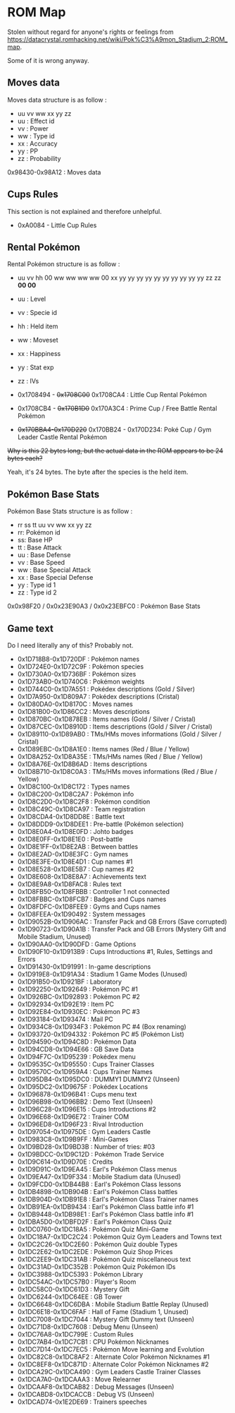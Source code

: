 # ROM Map

Stolen without regard for anyone's rights or feelings from https://datacrystal.romhacking.net/wiki/Pok%C3%A9mon_Stadium_2:ROM_map. 

Some of it is wrong anyway.

## Moves data
Moves data structure is as follow :
* uu vv ww xx yy zz
* uu : Effect id
* vv : Power
* ww : Type id
* xx : Accuracy
* yy : PP
* zz : Probability

0x98430-0x98A12 : Moves data

## Cups Rules

This section is not explained and therefore unhelpful.

* 0xA0084 - Little Cup Rules

## Rental Pokémon

Rental Pokémon structure is as follow :
* uu vv hh 00 ww ww ww ww 00 xx yy yy yy yy yy yy yy yy yy yy zz zz __00 00__
* uu : Level
* vv : Specie id
* hh : Held item
* ww : Moveset
* xx : Happiness
* yy : Stat exp
* zz : IVs

* 0x1708494 - ~~0x1708C00~~ 0x1708CA4 : Little Cup Rental Pokémon
* 0x1708CB4 - ~~0x170B1D0~~ 0x170A3C4 : Prime Cup / Free Battle Rental Pokémon
* ~~0x170BBA4-0x170D220~~ 0x170BB24 - 0x170D234: Poké Cup / Gym Leader Castle Rental Pokémon

~~Why is this 22 bytes long, but the actual data in the ROM appears to be 24 bytes each?~~

Yeah, it's 24 bytes. The byte after the species is the held item.

## Pokémon Base Stats

Pokémon Base Stats structure is as follow :
* rr ss tt uu vv ww xx yy zz
* rr: Pokémon id
* ss: Base HP
* tt : Base Attack
* uu : Base Defense
* vv : Base Speed
* ww : Base Special Attack
* xx : Base Special Defense
* yy : Type id 1
* zz : Type id 2

0x0x98F20 / 0x0x23E90A3 / 0x0x23EBFC0 : Pokémon Base Stats

## Game text

Do I need literally any of this? Probably not.

* 0x1D718B8-0x1D720DF : Pokémon names
* 0x1D724E0-0x1D72C9F : Pokémon species
* 0x1D730A0-0x1D736BF : Pokémon sizes
* 0x1D73AB0-0x1D740C6 : Pokémon weights
* 0x1D744C0-0x1D7A551 : Pokédex descriptions (Gold / Silver)
* 0x1D7A950-0x1D809A7 : Pokédex descriptions (Cristal)
* 0x1D80DA0-0x1D8170C : Moves names
* 0x1D81B00-0x1D86CC2 : Moves descriptions
* 0x1D870BC-0x1D878EB : Items names (Gold / Silver / Cristal)
* 0x1D87CEC-0x1D8910D : Items descriptions (Gold / Silver / Cristal)
* 0x1D89110-0x1D89AB0 : TMs/HMs moves informations (Gold / Silver / Cristal)
* 0x1D89EBC-0x1D8A1E0 : Items names (Red / Blue / Yellow)
* 0x1D8A252-0x1D8A35E : TMs/HMs names (Red / Blue / Yellow)
* 0x1D8A76E-0x1D8B6AD : Items descriptions
* 0x1D8B710-0x1D8C0A3 : TMs/HMs moves informations (Red / Blue / Yellow)
* 0x1D8C100-0x1D8C172 : Types names
* 0x1D8C200-0x1D8C2A7 : Pokémon info
* 0x1D8C2D0-0x1D8C2F8 : Pokémon condition
* 0x1D8C49C-0x1D8CA97 : Team registration
* 0x1D8CDA4-0x1D8DD8E : Battle text
* 0x1D8DDD9-0x1D8DEE1 : Pre-battle (Pokémon selection)
* 0x1D8E0A4-0x1D8E0FD : Johto badges
* 0x1D8E0FF-0x1D8E1E0 : Post-battle
* 0x1D8E1FF-0x1D8E2AB : Between battles
* 0x1D8E2AD-0x1D8E3FC : Gym names
* 0x1D8E3FE-0x1D8E4D1 : Cup names #1
* 0x1D8E528-0x1D8E5B7 : Cup names #2
* 0x1D8E608-0x1D8E8A7 : Achievements text
* 0x1D8E9A8-0x1D8FAC8 : Rules text
* 0x1D8FB50-0x1D8FBBB : Controller 1 not connected
* 0x1D8FBBC-0x1D8FCB7 : Badges and Cups names
* 0x1D8FDFC-0x1D8FEE9 : Gyms and Cups names
* 0x1D8FEEA-0x1D90492 : System messages
* 0x1D9052B-0x1D906AC : Transfer Pack and GB Errors (Save corrupted)
* 0x1D90723-0x1D90A1B : Transfer Pack and GB Errors (Mystery Gift and Mobile Stadium, Unused)
* 0x1D90AA0-0x1D90DFD : Game Options
* 0x1D90F10-0x1D913B9 : Cups Introductions #1, Rules, Settings and Errors
* 0x1D91430-0x1D91991 : In-game descriptions
* 0x1D919E8-0x1D91A34 : Stadium 1 Game Modes (Unused)
* 0x1D91B50-0x1D921BF : Laboratory
* 0x1D92250-0x1D92649 : Pokémon PC #1
* 0x1D926BC-0x1D92893 : Pokémon PC #2
* 0x1D92934-0x1D92E19 : Item PC
* 0x1D92E84-0x1D930EC : Pokémon PC #3
* 0x1D93184-0x1D93474 : Mail PC
* 0x1D934C8-0x1D934F3 : Pokémon PC #4 (Box renaming)
* 0x1D93720-0x1D94332 : Pokémon PC #5 (Pokémon List)
* 0x1D94590-0x1D94C8D : Pokémon Data
* 0x1D94CD8-0x1D94E66 : GB Save Data
* 0x1D94F7C-0x1D95239 : Pokédex menu
* 0x1D9535C-0x1D95550 : Cups Trainer Classes
* 0x1D9570C-0x1D959A4 : Cups Trainer Names
* 0x1D95DB4-0x1D95DC0 : DUMMY1 DUMMY2 (Unseen)
* 0x1D95DC2-0x1D9675F : Pokédex Locations
* 0x1D96878-0x1D96B41 : Cups menu text
* 0x1D96B98-0x1D96BB2 : Demo Text (Unseen)
* 0x1D96C28-0x1D96E15 : Cups Introductions #2
* 0x1D96E68-0x1D96E72 : Trainer COM
* 0x1D96ED8-0x1D96F23 : Rival Introduction
* 0x1D97054-0x1D975DE : Gym Leaders Castle
* 0x1D983C8-0x1D9B9FF : Mini-Games
* 0x1D9BD28-0x1D9BD3B : Number of tries: #03
* 0x1D9BDCC-0x1D9C12D : Pokémon Trade Service
* 0x1D9C614-0x1D9D70E : Credits
* 0x1D9D91C-0x1D9EA45 : Earl's Pokémon Class menus
* 0x1D9EA47-0x1D9F334 : Mobile Stadium data (Unused)
* 0x1D9FCD0-0x1DB44B8 : Earl's Pokémon Class lessons
* 0x1DB4898-0x1DB904B : Earl's Pokémon Class battles
* 0x1DB904D-0x1DB91E8 : Earl's Pokémon Class Trainer names
* 0x1DB91EA-0x1DB9434 : Earl's Pokémon Class battle info #1
* 0x1DB9448-0x1DB98E1 : Earl's Pokémon Class battle info #1
* 0x1DBA5D0-0x1DBFD2F : Earl's Pokémon Class Quiz
* 0x1DC0760-0x1DC18A5 : Pokémon Quiz Mini-Game
* 0x1DC18A7-0x1DC2C24 : Pokémon Quiz Gym Leaders and Towns text
* 0x1DC2C26-0x1DC2E60 : Pokémon Quiz double Types
* 0x1DC2E62-0x1DC2EDE : Pokémon Quiz Shop Prices
* 0x1DC2EE9-0x1DC31AB : Pokémon Quiz miscellaneous text
* 0x1DC31AD-0x1DC352B : Pokémon Quiz Pokémon IDs
* 0x1DC3988-0x1DC5393 : Pokémon Library
* 0x1DC54AC-0x1DC57B0 : Player's Room
* 0x1DC58C0-0x1DC61D3 : Mystery Gift
* 0x1DC6244-0x1DC64EE : GB Tower
* 0x1DC6648-0x1DC6DBA : Mobile Stadium Battle Replay (Unused)
* 0x1DC6E18-0x1DC6FAF : Hall of Fame (Stadium 1, Unused)
* 0x1DC7008-0x1DC7044 : Mystery Gift Dummy text (Unseen)
* 0x1DC71D8-0x1DC7608 : Debug Menu (Unseen)
* 0x1DC76A8-0x1DC799E : Custom Rules
* 0x1DC7AB4-0x1DC7CB1 : CPU Pokémon Nicknames
* 0x1DC7D14-0x1DC7EC5 : Pokémon Move learning and Evolution
* 0x1DC82C8-0x1DC8AF2 : Alternate Color Pokémon Nicknames #1
* 0x1DC8EF8-0x1DC871D : Alternate Color Pokémon Nicknames #2
* 0x1DCA29C-0x1DCA490 : Gym Leaders Castle Trainer Classes
* 0x1DCA7A0-0x1DCAAA3 : Move Relearner
* 0x1DCAAF8-0x1DCAB82 : Debug Messages (Unseen)
* 0x1DCABD8-0x1DCACCB : Debug VS (Unseen)
* 0x1DCAD74-0x1E2DE69 : Trainers speeches